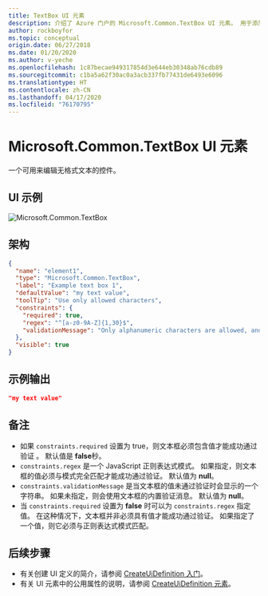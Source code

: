 ```yaml
---
title: TextBox UI 元素
description: 介绍了 Azure 门户的 Microsoft.Common.TextBox UI 元素。 用于添加无格式文本。
author: rockboyfor
ms.topic: conceptual
origin.date: 06/27/2018
ms.date: 01/20/2020
ms.author: v-yeche
ms.openlocfilehash: 1c87becae949317854d3e644eb30348ab76cdb89
ms.sourcegitcommit: c1ba5a62f30ac0a3acb337fb77431de6493e6096
ms.translationtype: HT
ms.contentlocale: zh-CN
ms.lasthandoff: 04/17/2020
ms.locfileid: "76170795"
---
```

# <a name="microsoftcommontextbox-ui-element"></a>Microsoft.Common.TextBox UI 元素

一个可用来编辑无格式文本的控件。

## <a name="ui-sample"></a>UI 示例

![Microsoft.Common.TextBox](./media/managed-application-elements/microsoft.common.textbox.png)

## <a name="schema"></a>架构

```json
{
  "name": "element1",
  "type": "Microsoft.Common.TextBox",
  "label": "Example text box 1",
  "defaultValue": "my text value",
  "toolTip": "Use only allowed characters",
  "constraints": {
    "required": true,
    "regex": "^[a-z0-9A-Z]{1,30}$",
    "validationMessage": "Only alphanumeric characters are allowed, and the value must be 1-30 characters long."
  },
  "visible": true
}
```

## <a name="sample-output"></a>示例输出

```json
"my text value"
```

## <a name="remarks"></a>备注

- 如果 `constraints.required` 设置为 true，则文本框必须包含值才能成功通过验证  。 默认值是 **false**秒。
- `constraints.regex` 是一个 JavaScript 正则表达式模式。 如果指定，则文本框的值必须与模式完全匹配才能成功通过验证。 默认值为 **null**。
- `constraints.validationMessage` 是当文本框的值未通过验证时会显示的一个字符串。 如果未指定，则会使用文本框的内置验证消息。 默认值为 **null**。
- 当 `constraints.required` 设置为 **false** 时可以为 `constraints.regex` 指定值。 在这种情况下，文本框并非必须具有值才能成功通过验证。 如果指定了一个值，则它必须与正则表达式模式匹配。

## <a name="next-steps"></a>后续步骤

* 有关创建 UI 定义的简介，请参阅 [CreateUiDefinition 入门](create-uidefinition-overview.md)。
* 有关 UI 元素中的公用属性的说明，请参阅 [CreateUiDefinition 元素](create-uidefinition-elements.md)。

<!-- Update_Description: new article about microsoft common textbox -->
<!--NEW.date: 01/20/2020-->